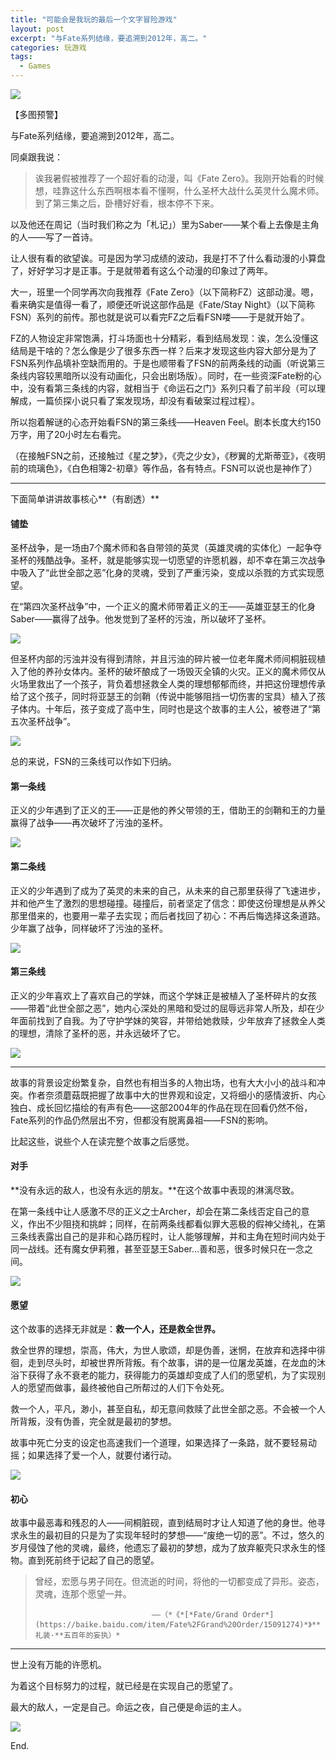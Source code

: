```yaml
---
title: "可能会是我玩的最后一个文字冒险游戏"
layout: post
excerpt: "与Fate系列结缘，要追溯到2012年，高二。"
categories: 玩游戏
tags:
  - Games
---
```




![](https://github.com/HusterHope/blogimage/raw/master/fsn1.png)

【多图预警】

与Fate系列结缘，要追溯到2012年，高二。

同桌跟我说：

> 诶我暑假被推荐了一个超好看的动漫，叫《Fate Zero》。我刚开始看的时候想，哇靠这什么东西啊根本看不懂啊，什么圣杯大战什么英灵什么魔术师。到了第三集之后，卧槽好好看，根本停不下来。

以及他还在周记（当时我们称之为「札记」）里为Saber——某个看上去像是主角的人——写了一首诗。

让人很有看的欲望诶。可是因为学习成绩的波动，我是打不了什么看动漫的小算盘了，好好学习才是正事。于是就带着有这么个动漫的印象过了两年。

大一，班里一个同学再次向我推荐《Fate Zero》（以下简称FZ）这部动漫。嗯，看来确实是值得一看了，顺便还听说这部作品是《Fate/Stay Night》（以下简称FSN）系列的前传。那也就是说可以看完FZ之后看FSN喽——于是就开始了。

FZ的人物设定非常饱满，打斗场面也十分精彩，看到结局发现：诶，怎么没懂这结局是干啥的？怎么像是少了很多东西一样？后来才发现这些内容大部分是为了FSN系列作品填补空缺而用的。于是也顺带看了FSN的前两条线的动画（听说第三条线内容较黑暗所以没有动画化，只会出剧场版）。同时，在一些资深Fate粉的心中，没有看第三条线的内容，就相当于《命运石之门》系列只看了前半段（可以理解成，一篇侦探小说只看了案发现场，却没有看破案过程过程）。

所以抱着解谜的心态开始看FSN的第三条线——Heaven Feel。剧本长度大约150万字，用了20小时左右看完。

（在接触FSN之前，还接触过《星之梦》，《壳之少女》，《秽翼的尤斯蒂亚》，《夜明前的琉璃色》，《白色相簿2-初章》等作品，各有特点。FSN可以说也是神作了）

---

下面简单讲讲故事核心**（有剧透）**

#### 铺垫

圣杯战争，是一场由7个魔术师和各自带领的英灵（英雄灵魂的实体化）一起争夺圣杯的残酷战争。圣杯，就是能够实现一切愿望的许愿机器，却不幸在第三次战争中吸入了“此世全部之恶”化身的灵魂，受到了严重污染，变成以杀戮的方式实现愿望。

在“第四次圣杯战争”中，一个正义的魔术师带着正义的王——英雄亚瑟王的化身Saber——赢得了战争。他发觉到了圣杯的污浊，所以破坏了圣杯。

![](https://github.com/HusterHope/blogimage/raw/master/fsn2.png)

但圣杯内部的污浊并没有得到清除，并且污浊的碎片被一位老年魔术师间桐脏砚植入了他的养孙女体内。圣杯的破坏酿成了一场毁灭全镇的火灾。正义的魔术师仅从火场里救出了一个孩子，背负着想拯救全人类的理想郁郁而终，并把这份理想传承给了这个孩子，同时将亚瑟王的剑鞘（传说中能够阻挡一切伤害的宝具）植入了孩子体内。十年后，孩子变成了高中生，同时也是这个故事的主人公，被卷进了“第五次圣杯战争”。

![](https://github.com/HusterHope/blogimage/raw/master/fsn3.png)

总的来说，FSN的三条线可以作如下归纳。

#### 第一条线

正义的少年遇到了正义的王——正是他的养父带领的王，借助王的剑鞘和王的力量赢得了战争——再次破坏了污浊的圣杯。

![](https://github.com/HusterHope/blogimage/raw/master/fsn4.png)

#### 第二条线

正义的少年遇到了成为了英灵的未来的自己，从未来的自己那里获得了飞速进步，并和他产生了激烈的思想碰撞。碰撞后，前者坚定了信念：即使这份理想是从养父那里借来的，也要用一辈子去实现；而后者找回了初心：不再后悔选择这条道路。少年赢了战争，同样破坏了污浊的圣杯。

![](https://github.com/HusterHope/blogimage/raw/master/fsn5.png)

#### 第三条线

正义的少年喜欢上了喜欢自己的学妹，而这个学妹正是被植入了圣杯碎片的女孩——带着“此世全部之恶”，她内心深处的黑暗和受过的屈辱远非常人所及，却在少年面前找到了自我。为了守护学妹的笑容，并带给她救赎，少年放弃了拯救全人类的理想，清除了圣杯的恶，并永远破坏了它。

![](https://github.com/HusterHope/blogimage/raw/master/fsn6.png)

---

故事的背景设定纷繁复杂，自然也有相当多的人物出场，也有大大小小的战斗和冲突。作者奈须蘑菇既把握了故事中大的世界观和设定，又将细小的感情波折、内心独白、成长回忆描绘的有声有色——这部2004年的作品在现在回看仍然不俗，Fate系列的作品仍然层出不穷，但都没有脱离鼻祖——FSN的影响。

比起这些，说些个人在读完整个故事之后感觉。

#### 对手

**没有永远的敌人，也没有永远的朋友。**在这个故事中表现的淋漓尽致。

在第一条线中让人感激不尽的正义之士Archer，却会在第二条线否定自己的意义，作出不少阻挠和挑衅；同样，在前两条线都看似罪大恶极的假神父绮礼，在第三条线表露出自己的是非和心路历程时，让人能够理解，并和主角在短时间内处于同一战线。还有魔女伊莉雅，甚至亚瑟王Saber...善和恶，很多时候只在一念之间。

![](https://github.com/HusterHope/blogimage/raw/master/fsn7.png)

#### 愿望

这个故事的选择无非就是：**救一个人，还是救全世界。**

救全世界的理想，崇高，伟大，为世人歌颂，却是伪善，迷惘，在放弃和选择中徘徊，走到尽头时，却被世界所背叛。有个故事，讲的是一位屠龙英雄，在龙血的沐浴下获得了永不衰老的能力，获得能力的英雄却变成了人们的愿望机，为了实现别人的愿望而做事，最终被他自己所帮过的人们下令处死。

救一个人，平凡，渺小，甚至自私，却无意间救赎了此世全部之恶。不会被一个人所背叛，没有伪善，完全就是最初的梦想。

故事中死亡分支的设定也高速我们一个道理，如果选择了一条路，就不要轻易动摇；如果选择了爱一个人，就要付诸行动。

![](https://github.com/HusterHope/blogimage/raw/master/fsn8.png)

#### 初心

故事中最恶毒和残忍的人——间桐脏砚，直到结局时才让人知道了他的身世。他寻求永生的最初目的只是为了实现年轻时的梦想——“废绝一切的恶”。不过，悠久的岁月侵蚀了他的灵魂，最终，他遗忘了最初的梦想，成为了放弃躯壳只求永生的怪物。直到死前终于记起了自己的愿望。

>曾经，宏愿与男子同在。但流逝的时间，将他的一切都变成了异形。姿态，灵魂，连那个愿望一并。
>
>								——（*《*[*Fate/Grand Order*](https://baike.baidu.com/item/Fate%2FGrand%20Order/15091274)*》**礼装·**五百年的妄执）*

---

世上没有万能的许愿机。

为着这个目标努力的过程，就已经是在实现自己的愿望了。

最大的敌人，一定是自己。命运之夜，自己便是命运的主人。

![](https://github.com/HusterHope/blogimage/raw/master/fsn9.png)



End.